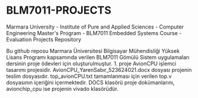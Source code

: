 # BLM7011-PROJECTS
Marmara University -  Institute of Pure and Applied Sciences - Computer Engineering Master's Program -  BLM7011 Embedded Systems Course - Evaluation Projects Repository 

Bu github reposu Marmara Üniversitesi Bilgisayar Mühendisliği Yüksek Lisans Programı kapsamında verilen BLM7011 Gömülü Sistem uygulamaları dersinin proje ödevleri için oluşturulmuştur. 1. proje AvionCPU işlemci tasarımı projesidir. AvionCPU_YarenSabır_523624021.docx dosyası projenin teslim dosyasıdır. top_avionCPU.txt tamamlanması için verilen top.v dosyasının içeriğini içermektedir. DOCS klasörü proje dokümanlarını, avionchip_cpu ise projenin vivado klasörüdür.